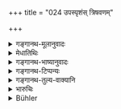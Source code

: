 +++
title = "024 उपस्पृशंस् त्रिषवणम्"

+++

<details><summary>गङ्गानथ-मूलानुवादः</summary>

Bathing at the three Savanas, he shall offer libations to the gods and Pitṛs; and practising harsher and harsher austerities, he shall emaciate his body.—(24).
</details>

<details><summary>मेधातिथिः</summary>

उपस्पर्शनं स्नानम् । अन्यद् अपि ऊर्ध्वबाह्वादि मासोपवासद्वादशरात्रादि तपः । **उग्रतरं** प्रकृष्टतरं शरीरपीडाजननं कुर्वन् **शोषयेच्** छरीरम् ॥ ६.२४ ॥
</details>

<details><summary>गङ्गानथ-भाष्यानुवादः</summary>

‘*Upasparśana*’—means *bathing*.

‘*Austerities*’— such as holding up the arms permanently, fasting during the whole month, or for twelve days, and so forth.

‘*Harsher*’—what is calculated to cause greater suffering to the body.

He shall ‘*emaciate*’,—make to dry up,—his body (24).
</details>

<details><summary>गङ्गानथ-टिप्पन्यः</summary>

This verse is quoted in *Aparārka* (p. 944);—and the second half in
*Mitākṣarā* (on 3.52) to the effect that the Hermit should perform
severe austerities for the purpose of emaciating his physical frame.
</details>

<details><summary>गङ्गानथ-तुल्य-वाक्यानि</summary>

**(verses 6.23-24)  
**

See Comparative notes for [Verse 6.23].
</details>

<details><summary>भारुचिः</summary>

024	When he bathes at the three Savanas (sunrise, midday, and sunset), let him offer libations of water to the manes and the gods, and practising harsher and harsher austerities, let him dry up his bodily frame.
</details>

<details><summary>Bühler</summary>

024	When he bathes at the three Savanas (sunrise, midday, and sunset), let him offer libations of water to the manes and the gods, and practising harsher and harsher austerities, let him dry up his bodily frame.
</details>
